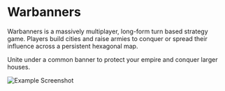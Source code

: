 Warbanners
==========

Warbanners is a massively multiplayer, long-form turn based strategy game.
Players build cities and raise armies to conquer or spread their influence across a persistent hexagonal map.

Unite under a common banner to protect your empire and conquer larger houses.

![Example Screenshot](https://raw.github.com/samuelcferrell/warbanners/master/screenshot.png "Example Screenshot")
